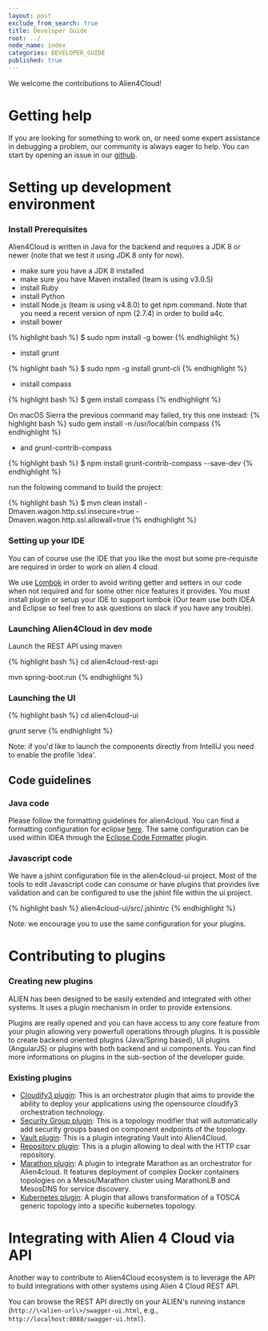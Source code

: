 ```yaml
---
layout: post
exclude_from_search: true
title: Developer Guide
root: ../
node_name: index
categories: DEVELOPER_GUIDE
published: true
---
```


We welcome the contributions to Alien4Cloud!

# Getting help

If you are looking for something to work on, or need some expert assistance in debugging a problem, our community is always eager to help. You can start by opening an issue in our [github](https://github.com/alien4cloud/alien4cloud).

# Setting up development environment

### Install Prerequisites
Alien4Cloud is written in Java for the backend and requires a JDK 8 or newer (note that we test it using JDK 8 only for now).

* make sure you have a JDK 8 installed  
* make sure you have Maven installed (team is using v3.0.5)
* install Ruby
* install Python
* install Node.js (team is using v4.8.0) to get npm command. Note that you need a recent version of npm (2.7.4) in order to build a4c.
* install bower

{% highlight bash %}
$ sudo npm install -g bower
{% endhighlight %}

* install grunt

{% highlight bash %}
$ sudo npm -g install grunt-cli
{% endhighlight %}

* install compass

{% highlight bash %}
$ gem install compass
{% endhighlight %}

On macOS Sierra the previous command may failed, try this one instead:
{% highlight bash %}
sudo gem install -n /usr/local/bin compass
{% endhighlight %}

* and grunt-contrib-compass

{% highlight bash %}
$ npm install grunt-contrib-compass --save-dev
{% endhighlight %}

run the folowing command to build the project:

{% highlight bash %}
$ mvn clean install -Dmaven.wagon.http.ssl.insecure=true -Dmaven.wagon.http.ssl.allowall=true
{% endhighlight %}

### Setting up your IDE

You can of course use the IDE that you like the most but some pre-requisite are required in order to work on alien 4 cloud.

We use [Lombok](https://projectlombok.org) in order to avoid writing getter and setters in our code when not required and for some other nice features it provides. You must install plugin or setup your IDE to support lombok (Our team use both IDEA and Eclipse so feel free to ask questions on slack if you have any trouble).

### Launching Alien4Cloud in dev mode

Launch the REST API using maven

{% highlight bash %}
cd alien4cloud-rest-api

mvn spring-boot:run
{% endhighlight %}


### Launching the UI

{% highlight bash %}
cd alien4cloud-ui

grunt serve
{% endhighlight %}

Note: if you'd like to launch the components directly from IntelliJ you need to enable the profile 'idea'.


## Code guidelines

### Java code

Please follow the formatting guidelines for alien4cloud. You can find a formatting configuration for eclipse [here](../files/alien-for-cloud-formatter.xml). The same configuration can be used within IDEA through the [Eclipse Code Formatter](http://plugins.jetbrains.com/plugin/?idea&id=6546) plugin.

### Javascript code

We have a jshint configuration file in the alien4cloud-ui project. Most of the tools to edit Javascript code can consume or have plugins that provides live validation and can be configured to use the jshint file within the ui project.

{% highlight bash %}
alien4cloud-ui/src/.jshintrc
{% endhighlight %}

Note: we encourage you to use the same configuration for your plugins.

# Contributing to plugins

### Creating new plugins

ALIEN has been designed to be easily extended and integrated with other systems. It uses a plugin mechanism in order to provide extensions.

Plugins are really opened and you can have access to any core feature from your plugin allowing very powerfull operations through plugins. It is possible to create backend oriented plugins (Java/Spring based), UI plugins (AngularJS) or plugins with both backend and ui components. You can find more informations on plugins in the sub-section of the developer guide.

### Existing plugins
* [Cloudify3 plugin](https://github.com/alien4cloud/alien4cloud-cloudify3-provider): This is an orchestrator plugin that aims to provide the ability to deploy your applications using the opensource cloudify3 orchestration technology.
* [Security Group plugin](https://github.com/alien4cloud/alien4cloud-security-group-plugin): This is a topology modifier that will automatically add security groups based on component endpoints of the topology.
* [Vault plugin](https://github.com/alien4cloud/alien4cloud-vault-plugin): This is a plugin integrating Vault into Alien4Cloud.
* [Repository plugin](https://github.com/alien4cloud/alien4cloud-repository-plugins): This is a plugin allowing to deal with the HTTP csar repository.
* [Marathon plugin](https://github.com/alien4cloud/alien4cloud-marathon-plugin): A plugin to integrate Marathon as an orchestrator for Alien4cloud. It features deployment of complex Docker containers topologies on a Mesos/Marathon cluster using MarathonLB and MesosDNS for service discovery.
* [Kubernetes plugin](https://github.com/alien4cloud/alien4cloud-kubernetes-plugin): A plugin that allows transformation of a TOSCA generic topology into a specific kubernetes topology.


# Integrating with Alien 4 Cloud via API

Another way to contribute to Alien4Cloud ecosystem is to leverage the API to build integrations with other systems using Alien 4 Cloud REST API.

You can browse the REST API directly on your ALIEN's running instance (`http://\<alien-url\>/swagger-ui.html`, e.g., `http://localhost:8088/swagger-ui.html`).
